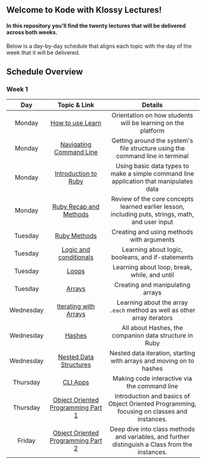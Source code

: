 ## Welcome to Kode with Klossy Lectures!

#### In this repository you'll find the twenty lectures that will be delivered across both weeks.

Below is a day-by-day schedule that aligns each topic with the day of the week that it will be delivered.



## Schedule Overview

### Week 1

|    Day    |                         Topic & Link                         |                           Details                            |
| :-------: | :----------------------------------------------------------: | :----------------------------------------------------------: |
|  Monday   | [How to use Learn](https://github.com/learn-co-curriculum/kwk-level-1-week-1-lectures/blob/week-1-external-construction/001_using_learn.md) | Orientation on how students will be learning on the platform |
|  Monday   | [Navigating Command Line](https://github.com/learn-co-curriculum/kwk-level-1-week-1-lectures/blob/week-1-external-construction/002_intro_to_command_line.md) | Getting around the system's file structure using the command line in terminal |
|  Monday   | [Introduction to Ruby](https://github.com/learn-co-curriculum/kwk-level-1-week-1-lectures/blob/week-1-external-construction/003_intro_to_ruby.md) | Using basic data types to make a simple command line application that manipulates data |
|  Monday   | [Ruby Recap and Methods](https://github.com/learn-co-curriculum/kwk-level-1-week-1-lectures/blob/week-1-external-construction/004_ruby_2_recap_and_methods.md) | Review of the core concepts learned earlier lesson, including puts, strings, math, and user input |
|  Tuesday  | [Ruby Methods](https://github.com/learn-co-curriculum/kwk-level-1-week-1-lectures/blob/week-1-external-construction/005_ruby_methods.md) |          Creating and using methods with arguments           |
|  Tuesday  | [Logic and conditionals](https://github.com/learn-co-curriculum/kwk-level-1-week-1-lectures/blob/week-1-external-construction/006_logic_and_conditionals.md) |      Learning about logic, booleans, and if-statements       |
|  Tuesday  | [Loops](https://github.com/learn-co-curriculum/kwk-level-1-week-1-lectures/blob/week-1-external-construction/007_loops.md) |         Learning about loop, break, while, and until         |
|  Tuesday  | [Arrays](https://github.com/learn-co-curriculum/kwk-level-1-week-1-lectures/blob/week-1-external-construction/008_arrays.md) |               Creating and manipulating arrays               |
| Wednesday | [Iterating with Arrays](https://github.com/learn-co-curriculum/kwk-level-1-week-1-lectures/blob/week-1-external-construction/009_iteration_with_arrays.md) | Learning about the array `.each` method as well as other  array iterators |
| Wednesday | [Hashes](https://github.com/learn-co-curriculum/kwk-level-1-week-1-lectures/blob/week-1-external-construction/010_hashes.md) |    All about Hashes, the companion data structure in Ruby    |
| Wednesday | [Nested Data Structures](https://github.com/learn-co-curriculum/kwk-level-1-week-1-lectures/blob/week-1-external-construction/011_nested_data_and_iteration.md) | Nested data iteration, starting with arrays and moving on to hashes |
| Thursday  | [CLI Apps](https://github.com/learn-co-curriculum/kwk-level-1-week-1-lectures/blob/week-1-external-construction/012_cli_apps.md) |         Making code interactive via the command line         |
| Thursday  | [Object Oriented Programming Part 1](https://github.com/learn-co-curriculum/kwk-level-1-week-1-lectures/blob/week-1-external-construction/013_object_orientation_1.md) | Introduction and basics of Object Oriented Programming, focusing on classes and instances. |
|  Friday   | [Object Oriented Programming Part 2](https://github.com/learn-co-curriculum/kwk-level-1-week-1-lectures/blob/week-1-external-construction/014_object_orientation_2.md) | Deep dive into class methods and variables, and further distinguish a Class from the instances. |
